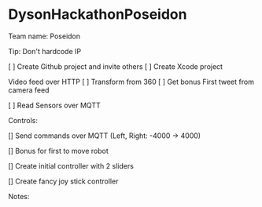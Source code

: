 # DysonHackathonPoseidon


Team name: Poseidon

Tip: Don't hardcode IP

[ ] Create Github project and invite others
[ ] Create Xcode project



Video feed over HTTP
	[ ] Transform from 360
	[ ] Get bonus First tweet from camera feed


[ ] Read Sensors over MQTT


Controls:

[] Send commands over MQTT (Left, Right: -4000 -> 4000)

[] Bonus for first to move robot

[] Create initial controller with 2 sliders

[] Create fancy joy stick controller



Notes:
	




	
	





